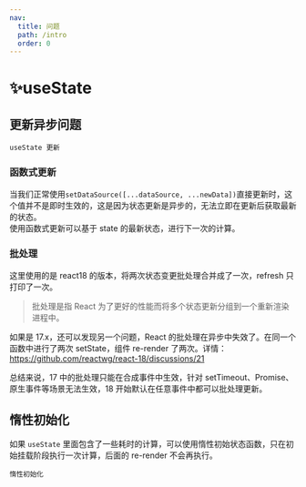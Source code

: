 ```yaml
---
nav:
  title: 问题
  path: /intro
  order: 0
---
```


# ✨useState

## 更新异步问题

<code src="./Code1.tsx">useState 更新</code>

### 函数式更新

当我们正常使用`setDataSource([...dataSource, ...newData])`直接更新时，这个值并不是即时生效的，这是因为状态更新是异步的，无法立即在更新后获取最新的状态。  
使用函数式更新可以基于 state 的最新状态，进行下一次的计算。

### 批处理

这里使用的是 react18 的版本，将两次状态变更批处理合并成了一次，refresh 只打印了一次。

> 批处理是指 React 为了更好的性能而将多个状态更新分组到一个重新渲染进程中。

如果是 17.x，还可以发现另一个问题，React 的批处理在异步中失效了。在同一个函数中进行了两次 setState，组件 re-render 了两次。详情：https://github.com/reactwg/react-18/discussions/21

总结来说，17 中的批处理只能在合成事件中生效，针对 setTimeout、Promise、原生事件等场景无法生效，18 开始默认在任意事件中都可以批处理更新。

## 惰性初始化

如果 `useState` 里面包含了一些耗时的计算，可以使用惰性初始状态函数，只在初始挂载阶段执行一次计算，后面的 re-render 不会再执行。

<code src="./Code2.tsx">惰性初始化</code>
